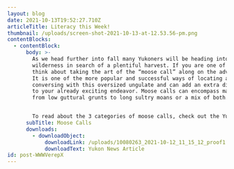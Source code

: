 ```yaml
---
layout: blog
date: 2021-10-13T19:52:27.710Z
articleTitle: Literacy this Week!
thumbnail: /uploads/screen-shot-2021-10-13-at-12.53.56-pm.png
contentBlocks:
  - contentBlock:
      body: >-
        As we head further into fall many Yukoners will be heading into the
        wilderness in search of a plentiful harvest. If you are one of them,
        think about taking the art of the “moose call” along on the adventure.
        It is one of the more popular and successful ways of locating and
        conversing with this oversized ungulate and can add an extra dimension
        to your already exciting endeavor. Moose calls can encompass many noises
        from low guttural grunts to long sultry moans or a mix of both.


        To read about the 3 categories of moose calls, check out the Yukon News article below.
      subTitle: Moose Calls
      downloads:
        - downloadObject:
            downloadLink: /uploads/10080263_2021-10-12_11_15_12_proof1.pdf
            downloadText: Yukon News Article
id: post-WWWVerepX
---
```

